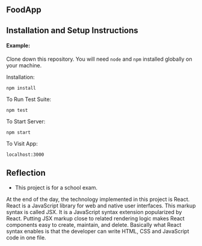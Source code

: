 ## FoodApp

## Installation and Setup Instructions

#### Example:  

Clone down this repository. You will need `node` and `npm` installed globally on your machine.  

Installation:

`npm install`  

To Run Test Suite:  

`npm test`  

To Start Server:

`npm start`  

To Visit App:

`localhost:3000`  

## Reflection

  - This project is for a school exam.
 


At the end of the day, the technology implemented in this project is React. React is a JavaScript library for web and native user interfaces. This markup syntax is called JSX. It is a JavaScript syntax extension popularized by React. Putting JSX markup close to related rendering logic makes React components easy to create, maintain, and delete. Basically what React syntax enables is that the developer can write HTML, CSS and JavaScript code in one file.
